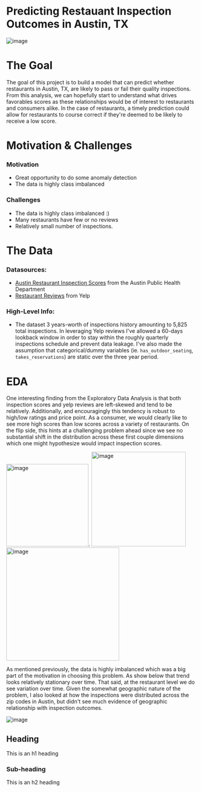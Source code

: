 # Predicting Restauant Inspection Outcomes in Austin, TX

![image](https://user-images.githubusercontent.com/9493836/137847263-a7bf4c03-cd19-4e33-a389-73263af74b97.png)

# The Goal

The goal of this project is to build a model that can predict whether restaurants in Austin, TX, are likely to pass or fail their quality inspections.  From this analysis, we can hopefully start to understand what drives favorables scores as these relationships would be of interest to restaurants and consumers alike.  In the case of restaurants, a timely prediction could allow for restaurants to course correct if they're deemed to be likely to receive a low score.

# Motivation & Challenges

### Motivation
- Great opportunity to do some anomaly detection
- The data is highly class imbalanced

### Challenges
- The data is highly class imbalanced :) 
- Many restaurants have few or no reviews
- Relatively small number of inspections.

# The Data

### Datasources:
- [Austin Restaurant Inspection Scores](https://data.austintexas.gov/Health-and-Community-Services/Food-Establishment-Inspection-Scores/ecmv-9xxi) from the Austin Public Health Department
- [Restaurant Reviews](https://www.kaggle.com/yelp-dataset/yelp-dataset) from Yelp

### High-Level Info:
- The dataset 3 years-worth of inspections history amounting to 5,825 total inspections.  In leveraging Yelp reviews I've allowed a 60-days lookback window in order to stay within the roughly quarterly inspections schedule and prevent data leakage.  I've also made the assumption that categorical/dummy variables (ie. `has_outdoor_seating`, `takes_reservations`) are static over the three year period.

# EDA

One interesting finding from the Exploratory Data Analysis is that both inspection scores and yelp reviews are left-skewed and tend to be relatively.  Additionally, and encouragingly this tendency is robust to high/low ratings and price point.  As a consumer, we would clearly like to see more high scores than low scores across a variety of restaurants.  On the flip side, this hints at a challenging problem ahead since we see no substantial shift in the distribution across these first couple dimensions which one might hypothesize would impact inspection scores.

<img width="217" alt="image" src="https://user-images.githubusercontent.com/9493836/137853246-fc9a148d-e9d2-461d-ac3a-e68937a49c15.png">. <img width="249" alt="image" src="https://user-images.githubusercontent.com/9493836/137854166-9610755a-272b-4471-b043-aeb86c8e9a98.png">
  <img width="298" alt="image" src="https://user-images.githubusercontent.com/9493836/137853137-f8cfc1f3-9e3b-4fab-9a22-b88f6321d7db.png">

As mentioned previously, the data is highly imbalanced which was a big part of the motivation in choosing this problem.  As show below that trend looks relatively stationary over time.  That said, at the restaurant level we do see variation over time.  Given the somewhat geographic nature of the problem, I also looked at how the inspections were distributed across the zip codes in Austin, but didn't see much evidence of geographic relationship with inspection outcomes.

![image](https://user-images.githubusercontent.com/9493836/137855109-95cdb03f-ba4e-4819-831f-7c09c983f0a6.png)




<!-- toc -->

## Heading

This is an h1 heading

### Sub-heading

This is an h2 heading

